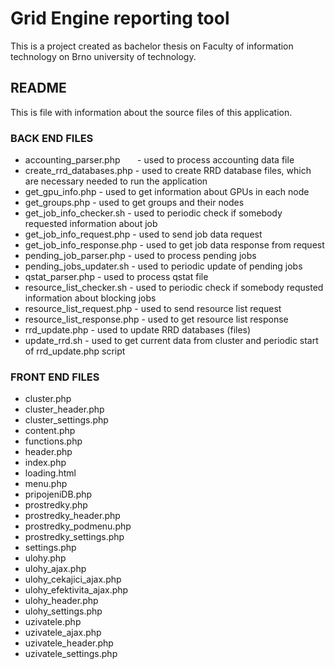 # Grid Engine reporting tool

This is a project created as bachelor thesis on Faculty of information technology on Brno university of technology.

## README
This is file with information about the source files of this application.

### BACK END FILES
- accounting_parser.php       - used to process accounting data file
- create_rrd_databases.php 	  - used to create RRD database files, which are necessary needed to run the application
- get_gpu_info.php 			      - used to get information about GPUs in each node
- get_groups.php              - used to get groups and their nodes
- get_job_info_checker.sh		  - used to periodic check if somebody requested information about job
- get_job_info_request.php	  - used to send job data request
- get_job_info_response.php	  - used to get job data response from request
- pending_job_parser.php		  - used to process pending jobs
- pending_jobs_updater.sh		  - used to periodic update of pending jobs
- qstat_parser.php			      - used to process qstat file
- resource_list_checker.sh 	  - used to periodic check if somebody requsted information about blocking jobs
- resource_list_request.php	  - used to send resource list request
- resource_list_response.php	- used to get resource list response
- rrd_update.php				      - used to update RRD databases (files)
- update_rrd.sh 				      - used to get current data from cluster and periodic start of rrd_update.php script

### FRONT END FILES
- cluster.php
- cluster_header.php
- cluster_settings.php
- content.php
- functions.php
- header.php
- index.php
- loading.html
- menu.php
- pripojeniDB.php
- prostredky.php
- prostredky_header.php
- prostredky_podmenu.php
- prostredky_settings.php
- settings.php
- ulohy.php
- ulohy_ajax.php
- ulohy_cekajici_ajax.php
- ulohy_efektivita_ajax.php
- ulohy_header.php
- ulohy_settings.php
- uzivatele.php
- uzivatele_ajax.php
- uzivatele_header.php
- uzivatele_settings.php
